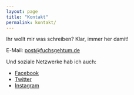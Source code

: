 ```yaml
---
layout: page
title: "Kontakt"
permalink: kontakt/
---
```


Ihr wollt mir was schreiben? Klar, immer her damit!

E-Mail: post@fuchsgehtum.de


Und soziale Netzwerke hab ich auch: 

* [Facebook](https://www.facebook.com/katharinafuechsin)
* [Twitter](http://twitter.com/kaddikolumna)
* [Instagram](http://instagram.com/pointoffox)